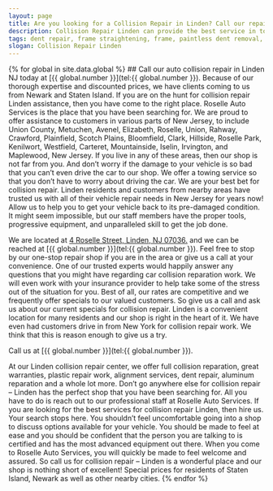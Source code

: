 ```yaml
---
layout: page
title: Are you looking for a Collision Repair in Linden? Call our repair shop located in NJ.
description: Collision Repair Linden can provide the best service in town, Call Collision Repair Linden, NJ today for your Collision Repair Linden needs.
tags: dent repair, frame straightening, frame, paintless dent removal, auto paint, painting, dent removal, auto body, repair, dent, removal, shop, linden, new jersey, nj, auto collission
slogan: Collision Repair Linden
---
```


<section>
{% for global in site.data.global %}
## Call our auto collision repair in Linden NJ today at [{{ global.number }}](tel:{{ global.number }}).
Because of our thorough expertise and discounted prices, we have clients coming to us from Newark and Staten Island. If you are on the hunt for collision repair Linden assistance, then you have come to the right place. Roselle Auto Services is the place that you have been searching for. We are proud to offer assistance to customers in various parts of New Jersey, to include Union County, Metuchen, Avenel, Elizabeth, Roselle, Union, Rahway, Crawford, Plainfield, Scotch Plains, Bloomfield, Clark, Hillside, Roselle Park, Kenilwort, Westfield, Carteret, Mountainside, Iselin, Irvington, and Maplewood, New Jersey. If you live in any of these areas, then our shop is not far from you. And don’t worry if the damage to your vehicle is so bad that you can’t even drive the car to our shop. We offer a towing service so that you don’t have to worry about driving the car. We are your best bet for collision repair. Linden residents and customers from nearby areas have trusted us with all of their vehicle repair needs in New Jersey for years now! Allow us to help you to get your vehicle back to its pre-damaged condition. It might seem impossible, but our staff members have the proper tools, progressive equipment, and unparalleled skill to get the job done.

We are located at [4 Roselle Street, Linden, NJ 07036.](https://www.google.com/maps/place/Roselle+Auto+Services+Inc+-+Linden,+NJ/@40.635433,-74.246247,17z/data=!4m7!1m4!3m3!1s0x89c3b2e1928866e5:0xe440b805db07d78e!2sRoselle+Auto+Services+Inc+-+Linden,+NJ!3b1!3m1!1s0x89c3b2e1928866e5:0xe440b805db07d78e) and we can be reached at [{{ global.number }}](tel:{{ global.number }}). Feel free to stop by our one-stop repair shop if you are in the area or give us a call at your convenience. One of our trusted experts would happily answer any questions that you might have regarding car collision reparation work. We will even work with your insurance provider to help take some of the stress out of the situation for you. Best of all, our rates are competitive and we frequently offer specials to our valued customers. So give us a call and ask us about our current specials for collision repair. Linden is a convenient location for many residents and our shop is right in the heart of it. We have even had customers drive in from New York for collision repair work. We think that this is reason enough to give us a try.


Call us at [{{ global.number }}](tel:{{ global.number }}).



At our Linden collision repair center, we offer full collision reparation, great warranties, plastic repair work, alignment services, dent repair, aluminum reparation and a whole lot more. Don’t go anywhere else for collision repair – Linden has the perfect shop that you have been searching for. All you have to do is reach out to our professional staff at Roselle Auto Services. If you are looking for the best services for collision repair Linden, then hire us. Your search stops here. You shouldn’t feel uncomfortable going into a shop to discuss options available for your vehicle. You should be made to feel at ease and you should be confident that the person you are talking to is certified and has the most advanced equipment out there. When you come to Roselle Auto Services, you will quickly be made to feel welcome and assured. So call us for collision repair – Linden is a wonderful place and our shop is nothing short of excellent! Special prices for residents of Staten Island, Newark as well as other nearby cities. 
{% endfor %}
</section>
